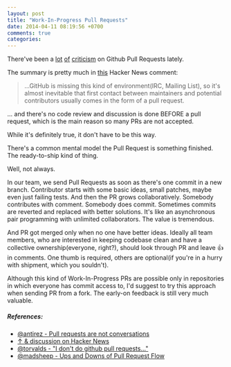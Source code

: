 ```yaml
---
layout: post
title: "Work-In-Progress Pull Requests"
date: 2014-04-11 08:19:56 +0700
comments: true
categories:
---
```


There've been a [lot][1] [of][2] [criticism][3] on Github Pull Requests
lately.

The summary is pretty much in [this][4] Hacker News comment:

> ...GitHub is missing this kind of environment(IRC, Mailing List), so
> it's almost inevitable that first contact between maintainers and
> potential contributors usually comes in the form of a pull request.

... and there's no code review and discussion is done BEFORE a pull
request, which is the main reason so many PRs are not accepted.

While it's definitely true, it don't have to be this way.

There's a common mental model the Pull Request is something finished.
The ready-to-ship kind of thing.

Well, not always.

In our team, we send Pull Requests as soon as there's one commit in a
new branch. Contributor starts with some basic ideas, small patches,
maybe even just failing tests. And then the PR grows collaboratively.
Somebody contributes with comment. Somebody does commit. Sometimes
commits are reverted and replaced with better solutions. It's like an
asynchronous pair programming with unlimited collaborators. The value is
tremendous.

And PR got merged only when no one have better ideas. Ideally all team
members, who are interested in keeping codebase clean and have a
collective ownership(everyone, right?), should look through PR and leave
:thumbsup: in comments. One thumb is required, others are optional(if
you're in a hurry with shipment, which you souldn't).

Although this kind of Work-In-Progress PRs are possible only in
repositories in which everyone has commit access to, I'd suggest to try
this approach when sending PR from a fork. The early-on feedback is
still very much valuable.

##### References:

- [@antirez - Pull requests are not conversations][1]
- [↑ & discussion on Hacker News][5]
- [@torvalds - "I don't do github pull requests..."][2]
- [@madsheep - Ups and Downs of Pull Request Flow][3]



[1]: http://oldblog.antirez.com/post/pull-requests-are-not-conversations.html
[2]: https://github.com/torvalds/linux/pull/17#issuecomment-5654674
[3]: https://netguru.co/blog/posts/ups-and-downs-of-pull-request-flow-part-1
[4]: https://news.ycombinator.com/item?id=2183287
[5]: https://news.ycombinator.com/item?id=2182873

